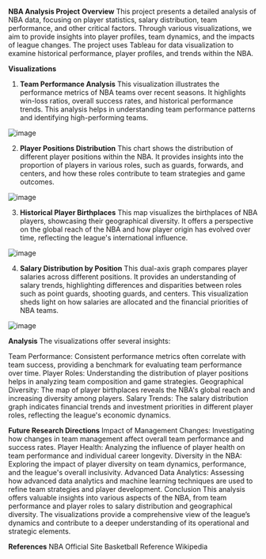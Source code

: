 **NBA Analysis Project**
**Overview**
This project presents a detailed analysis of NBA data, focusing on player statistics, salary distribution, team performance, and other critical factors. Through various visualizations, we aim to provide insights into player profiles, team dynamics, and the impacts of league changes. The project uses Tableau for data visualization to examine historical performance, player profiles, and trends within the NBA.

**Visualizations**
1. **Team Performance Analysis**
This visualization illustrates the performance metrics of NBA teams over recent seasons. It highlights win-loss ratios, overall success rates, and historical performance trends. This analysis helps in understanding team performance patterns and identifying high-performing teams.

![image](https://github.com/user-attachments/assets/fa202a57-6075-4e28-9995-5595524afd06)


2. **Player Positions Distribution**
This chart shows the distribution of different player positions within the NBA. It provides insights into the proportion of players in various roles, such as guards, forwards, and centers, and how these roles contribute to team strategies and game outcomes.

![image](https://github.com/user-attachments/assets/c76d2fc0-97c3-44ba-b073-fd536e05b69e)

3. **Historical Player Birthplaces**
This map visualizes the birthplaces of NBA players, showcasing their geographical diversity. It offers a perspective on the global reach of the NBA and how player origin has evolved over time, reflecting the league's international influence.

![image](https://github.com/user-attachments/assets/c6cf823a-4487-42d6-848e-07aa83959e34)


4. **Salary Distribution by Position**
This dual-axis graph compares player salaries across different positions. It provides an understanding of salary trends, highlighting differences and disparities between roles such as point guards, shooting guards, and centers. This visualization sheds light on how salaries are allocated and the financial priorities of NBA teams.

![image](https://github.com/user-attachments/assets/8863160d-0f1a-454f-ad5a-76ea2ff08be8)

**Analysis**
The visualizations offer several insights:

Team Performance: Consistent performance metrics often correlate with team success, providing a benchmark for evaluating team performance over time.
Player Roles: Understanding the distribution of player positions helps in analyzing team composition and game strategies.
Geographical Diversity: The map of player birthplaces reveals the NBA's global reach and increasing diversity among players.
Salary Trends: The salary distribution graph indicates financial trends and investment priorities in different player roles, reflecting the league's economic dynamics.


**Future Research Directions**
Impact of Management Changes: Investigating how changes in team management affect overall team performance and success rates.
Player Health: Analyzing the influence of player health on team performance and individual career longevity.
Diversity in the NBA: Exploring the impact of player diversity on team dynamics, performance, and the league's overall inclusivity.
Advanced Data Analytics: Assessing how advanced data analytics and machine learning techniques are used to refine team strategies and player development.
Conclusion
This analysis offers valuable insights into various aspects of the NBA, from team performance and player roles to salary distribution and geographical diversity. The visualizations provide a comprehensive view of the league’s dynamics and contribute to a deeper understanding of its operational and strategic elements.

**References**
NBA Official Site
Basketball Reference
Wikipedia
